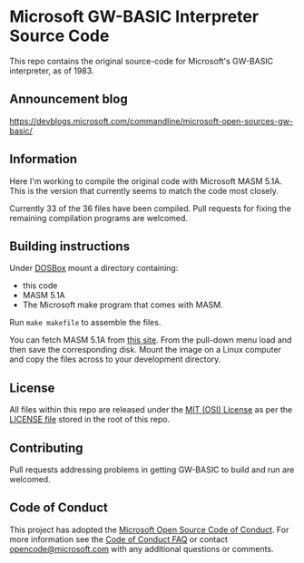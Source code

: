 # Microsoft GW-BASIC Interpreter Source Code

This repo contains the original source-code for Microsoft's GW-BASIC interpreter, as of 1983.

## Announcement blog
https://devblogs.microsoft.com/commandline/microsoft-open-sources-gw-basic/

## Information

Here I'm working to compile the original code with Microsoft MASM 5.1A.
This is the version that currently seems to match the code most closely.

Currently 33 of the 36 files have been compiled.
Pull requests for fixing the remaining compilation programs are welcomed.

## Building instructions
Under [DOSBox](https://www.dosbox.com/) mount a directory containing:
* this code
* MASM 5.1A
* The Microsoft make program that comes with MASM.

Run `make makefile` to assemble the files.

You can fetch MASM 5.1A from
[this site](https://www.pcjs.org/software/pcx86/lang/microsoft/masm/4.00/).
From the pull-down menu load and then save the corresponding disk.
Mount the image on a Linux computer and copy the files across to
your development directory.

## License

All files within this repo are released under the [MIT (OSI) License]( https://en.wikipedia.org/wiki/MIT_License) as per the [LICENSE file](https://github.com/Microsoft/GW-BASIC/blob/master/LICENSE) stored in the root of this repo.

## Contributing

Pull requests addressing problems in getting GW-BASIC to build and run
are welcomed.

## Code of Conduct

This project has adopted the [Microsoft Open Source Code of Conduct](https://opensource.microsoft.com/codeofconduct/).  For more information see the [Code of Conduct FAQ](https://opensource.microsoft.com/codeofconduct/faq/) or contact [opencode@microsoft.com](mailto:opencode@microsoft.com) with any additional questions or comments.
